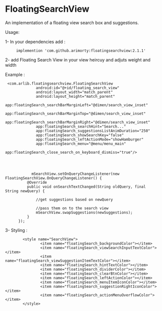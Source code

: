 # FloatingSearchView
An implementation of a floating view search box and suggestions. 

Usage: 

1- In your dependencies add : 

         implemention 'com.github.arimorty:floatingsearchview:2.1.1'
         
2- add Floating Search View in your view heircuy and adjuts weight and width 

Example : 

     <com.arlib.floatingsearchview.FloatingSearchView
                  android:id="@+id/floating_search_view"
                  android:layout_width="match_parent"
                  android:layout_height="match_parent"
                  app:floatingSearch_searchBarMarginLeft="@dimen/search_view_inset"
                  app:floatingSearch_searchBarMarginTop="@dimen/search_view_inset"
                  app:floatingSearch_searchBarMarginRight="@dimen/search_view_inset"
                  app:floatingSearch_searchHint="Search..."
                  app:floatingSearch_suggestionsListAnimDuration="250"
                  app:floatingSearch_showSearchKey="false"
                  app:floatingSearch_leftActionMode="showHamburger"
                  app:floatingSearch_menu="@menu/menu_main"
                  app:floatingSearch_close_search_on_keyboard_dismiss="true"/>




                mSearchView.setOnQueryChangeListener(new FloatingSearchView.OnQueryChangeListener() {
              @Override
              public void onSearchTextChanged(String oldQuery, final String newQuery) {

                  //get suggestions based on newQuery

                  //pass them on to the search view
                  mSearchView.swapSuggestions(newSuggestions);
              }
          });
          
          
3- Styling : 

            <style name="SearchView">
                    <item name="floatingSearch_backgroundColor"></item>
                    <item name="floatingSearch_viewSearchInputTextColor"></item>
                    <item name="floatingSearch_viewSuggestionItemTextColor"></item>
                    <item name="floatingSearch_hintTextColor"></item>
                    <item name="floatingSearch_dividerColor"></item>
                    <item name="floatingSearch_clearBtnColor"></item>
                    <item name="floatingSearch_leftActionColor"></item>
                    <item name="floatingSearch_menuItemIconColor"></item>
                    <item name="floatingSearch_suggestionRightIconColor"></item>
                    <item name="floatingSearch_actionMenuOverflowColor"></item>
            </style>
